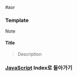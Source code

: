 #aor 
### Template
>[!note]
>#### Title
>
>>Description

### [JavaScript](../../../Dev-Index/JavaScript.md) Index로 돌아가기